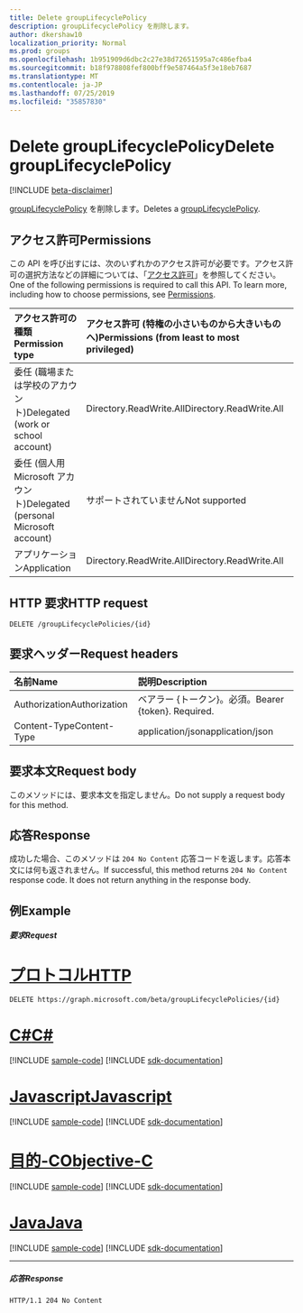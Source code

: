 ```yaml
---
title: Delete groupLifecyclePolicy
description: groupLifecyclePolicy を削除します。
author: dkershaw10
localization_priority: Normal
ms.prod: groups
ms.openlocfilehash: 1b951909d6dbc2c27e38d72651595a7c486efba4
ms.sourcegitcommit: b18f978808fef800bff9e587464a5f3e18eb7687
ms.translationtype: MT
ms.contentlocale: ja-JP
ms.lasthandoff: 07/25/2019
ms.locfileid: "35857830"
---
```

# <a name="delete-grouplifecyclepolicy"></a><span data-ttu-id="15da2-103">Delete groupLifecyclePolicy</span><span class="sxs-lookup"><span data-stu-id="15da2-103">Delete groupLifecyclePolicy</span></span>

[!INCLUDE [beta-disclaimer](../../includes/beta-disclaimer.md)]

<span data-ttu-id="15da2-104">[groupLifecyclePolicy](../resources/grouplifecyclepolicy.md) を削除します。</span><span class="sxs-lookup"><span data-stu-id="15da2-104">Deletes a [groupLifecyclePolicy](../resources/grouplifecyclepolicy.md).</span></span>

## <a name="permissions"></a><span data-ttu-id="15da2-105">アクセス許可</span><span class="sxs-lookup"><span data-stu-id="15da2-105">Permissions</span></span>

<span data-ttu-id="15da2-p101">この API を呼び出すには、次のいずれかのアクセス許可が必要です。アクセス許可の選択方法などの詳細については、「[アクセス許可](/graph/permissions-reference)」を参照してください。</span><span class="sxs-lookup"><span data-stu-id="15da2-p101">One of the following permissions is required to call this API. To learn more, including how to choose permissions, see [Permissions](/graph/permissions-reference).</span></span>

|<span data-ttu-id="15da2-108">アクセス許可の種類</span><span class="sxs-lookup"><span data-stu-id="15da2-108">Permission type</span></span>      | <span data-ttu-id="15da2-109">アクセス許可 (特権の小さいものから大きいものへ)</span><span class="sxs-lookup"><span data-stu-id="15da2-109">Permissions (from least to most privileged)</span></span>              |
|:--------------------|:---------------------------------------------------------|
|<span data-ttu-id="15da2-110">委任 (職場または学校のアカウント)</span><span class="sxs-lookup"><span data-stu-id="15da2-110">Delegated (work or school account)</span></span> | <span data-ttu-id="15da2-111">Directory.ReadWrite.All</span><span class="sxs-lookup"><span data-stu-id="15da2-111">Directory.ReadWrite.All</span></span>    |
|<span data-ttu-id="15da2-112">委任 (個人用 Microsoft アカウント)</span><span class="sxs-lookup"><span data-stu-id="15da2-112">Delegated (personal Microsoft account)</span></span> | <span data-ttu-id="15da2-113">サポートされていません</span><span class="sxs-lookup"><span data-stu-id="15da2-113">Not supported</span></span> |
|<span data-ttu-id="15da2-114">アプリケーション</span><span class="sxs-lookup"><span data-stu-id="15da2-114">Application</span></span> | <span data-ttu-id="15da2-115">Directory.ReadWrite.All</span><span class="sxs-lookup"><span data-stu-id="15da2-115">Directory.ReadWrite.All</span></span> |

## <a name="http-request"></a><span data-ttu-id="15da2-116">HTTP 要求</span><span class="sxs-lookup"><span data-stu-id="15da2-116">HTTP request</span></span>
<!-- { "blockType": "ignored" } -->
```http
DELETE /groupLifecyclePolicies/{id}

```

## <a name="request-headers"></a><span data-ttu-id="15da2-117">要求ヘッダー</span><span class="sxs-lookup"><span data-stu-id="15da2-117">Request headers</span></span>

| <span data-ttu-id="15da2-118">名前</span><span class="sxs-lookup"><span data-stu-id="15da2-118">Name</span></span> | <span data-ttu-id="15da2-119">説明</span><span class="sxs-lookup"><span data-stu-id="15da2-119">Description</span></span> |
|:---------------|:----------|
| <span data-ttu-id="15da2-120">Authorization</span><span class="sxs-lookup"><span data-stu-id="15da2-120">Authorization</span></span> | <span data-ttu-id="15da2-p102">ベアラー {トークン}。必須。</span><span class="sxs-lookup"><span data-stu-id="15da2-p102">Bearer {token}. Required.</span></span> |
| <span data-ttu-id="15da2-123">Content-Type</span><span class="sxs-lookup"><span data-stu-id="15da2-123">Content-Type</span></span>  | <span data-ttu-id="15da2-124">application/json</span><span class="sxs-lookup"><span data-stu-id="15da2-124">application/json</span></span> |

## <a name="request-body"></a><span data-ttu-id="15da2-125">要求本文</span><span class="sxs-lookup"><span data-stu-id="15da2-125">Request body</span></span>
<span data-ttu-id="15da2-126">このメソッドには、要求本文を指定しません。</span><span class="sxs-lookup"><span data-stu-id="15da2-126">Do not supply a request body for this method.</span></span>


## <a name="response"></a><span data-ttu-id="15da2-127">応答</span><span class="sxs-lookup"><span data-stu-id="15da2-127">Response</span></span>

<span data-ttu-id="15da2-p103">成功した場合、このメソッドは `204 No Content` 応答コードを返します。応答本文には何も返されません。</span><span class="sxs-lookup"><span data-stu-id="15da2-p103">If successful, this method returns `204 No Content` response code. It does not return anything in the response body.</span></span>

## <a name="example"></a><span data-ttu-id="15da2-130">例</span><span class="sxs-lookup"><span data-stu-id="15da2-130">Example</span></span>

##### <a name="request"></a><span data-ttu-id="15da2-131">要求</span><span class="sxs-lookup"><span data-stu-id="15da2-131">Request</span></span>


# <a name="httptabhttp"></a>[<span data-ttu-id="15da2-132">プロトコル</span><span class="sxs-lookup"><span data-stu-id="15da2-132">HTTP</span></span>](#tab/http)
<!-- {
  "blockType": "request",
  "name": "delete_grouplifecyclepolicy"
}-->
```http
DELETE https://graph.microsoft.com/beta/groupLifecyclePolicies/{id}
```
# <a name="ctabcsharp"></a>[<span data-ttu-id="15da2-133">C#</span><span class="sxs-lookup"><span data-stu-id="15da2-133">C#</span></span>](#tab/csharp)
[!INCLUDE [sample-code](../includes/snippets/csharp/delete-grouplifecyclepolicy-csharp-snippets.md)]
[!INCLUDE [sdk-documentation](../includes/snippets/snippets-sdk-documentation-link.md)]

# <a name="javascripttabjavascript"></a>[<span data-ttu-id="15da2-134">Javascript</span><span class="sxs-lookup"><span data-stu-id="15da2-134">Javascript</span></span>](#tab/javascript)
[!INCLUDE [sample-code](../includes/snippets/javascript/delete-grouplifecyclepolicy-javascript-snippets.md)]
[!INCLUDE [sdk-documentation](../includes/snippets/snippets-sdk-documentation-link.md)]

# <a name="objective-ctabobjc"></a>[<span data-ttu-id="15da2-135">目的-C</span><span class="sxs-lookup"><span data-stu-id="15da2-135">Objective-C</span></span>](#tab/objc)
[!INCLUDE [sample-code](../includes/snippets/objc/delete-grouplifecyclepolicy-objc-snippets.md)]
[!INCLUDE [sdk-documentation](../includes/snippets/snippets-sdk-documentation-link.md)]

# <a name="javatabjava"></a>[<span data-ttu-id="15da2-136">Java</span><span class="sxs-lookup"><span data-stu-id="15da2-136">Java</span></span>](#tab/java)
[!INCLUDE [sample-code](../includes/snippets/java/delete-grouplifecyclepolicy-java-snippets.md)]
[!INCLUDE [sdk-documentation](../includes/snippets/snippets-sdk-documentation-link.md)]

---

##### <a name="response"></a><span data-ttu-id="15da2-137">応答</span><span class="sxs-lookup"><span data-stu-id="15da2-137">Response</span></span>

<!-- {
  "blockType": "response",
  "truncated": true
} -->
```http
HTTP/1.1 204 No Content
```

<!-- uuid: 8fcb5dbc-d5aa-4681-8e31-b001d5168d79
2015-10-25 14:57:30 UTC -->
<!--
{
  "type": "#page.annotation",
  "description": "Delete groupLifecyclePolicy",
  "keywords": "",
  "section": "documentation",
  "tocPath": "",
  "suppressions": [
  ]
}
-->
